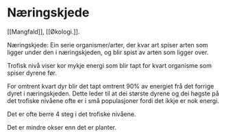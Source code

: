 # Næringskjede

[[Mangfald]], [[Økologi.]].

Næringskjede:
Ein serie organismer/arter, der kvar art spiser arten som ligger under den i næringskjeden, og blir spist av arten som ligger over.


Trofisk nivå viser kor mykje energi som blir tapt for kvart organisme som spiser dyrene før.

For omtrent kvart dyr blir det tapt omtrent 90% av energiet frå det forrige dyret i næringskjeden. Dette leder til at dei største dyrene og dei høgste på det trofiske nivåene ofte er i små populasjoner fordi det ikkje er nok energi.

Det er ofte berre 4 steg i det trofiske nivåene.

Det er mindre okser enn det er planter.